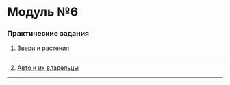 # Модуль №6
### Практические задания

1. [Звери и растения](module_6_1.py)
___
2. [Авто и их владельцы](module_6_2.py)
___